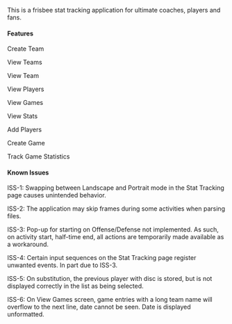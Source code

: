 This is  a frisbee stat tracking application for ultimate coaches, players and fans.

#### Features
Create Team

  View Teams
  
  View Team
  
  View Players

View Games

View Stats

Add Players

Create Game

Track Game Statistics

#### Known Issues

ISS-1: Swapping between Landscape and Portrait mode in the Stat Tracking page causes unintended behavior.

ISS-2: The application may skip frames during some activities when parsing files.

ISS-3: Pop-up for starting on Offense/Defense not implemented. As such, on activity start, half-time end, all actions are temporarily made available as a workaround.

ISS-4: Certain input sequences on the Stat Tracking page register unwanted events. In part due to ISS-3.

ISS-5: On substitution, the previous player with disc is stored, but is not displayed correctly in the list as being selected.

ISS-6: On View Games screen, game entries with a long team name will overflow to the next line, date cannot be seen. Date is displayed unformatted.
